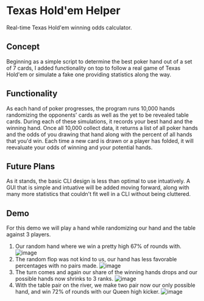 # Texas Hold'em Helper
Real-time Texas Hold'em winning odds calculator.

## Concept
Beginning as a simple script to determine the best poker hand out of a set of 7 cards, I added functionality on top to follow a real game of Texas Hold'em or simulate a fake one providing statistics along the way. 

## Functionality
As each hand of poker progresses, the program runs 10,000 hands randomizing the opponents' cards as well as the yet to be revealed table cards. During each of these simulations, it records your best hand and the winning hand. Once all 10,000 collect data, it returns a list of all poker hands and the odds of you drawing that hand along with the percent of all hands that you'd win. Each time a new card is drawn or a player has folded, it will reevaluate your odds of winning and your potential hands.

## Future Plans
As it stands, the basic CLI design is less than optimal to use intuatively. A GUI that is simple and intuative will be added moving forward, along with many more statistics that couldn't fit well in a CLI without being cluttered. 

## Demo
For this demo we will play a hand while randomizing our hand and the table against 3 players.
1. Our random hand where we win a pretty high 67% of rounds with.
![image](https://user-images.githubusercontent.com/24580466/173734948-5d53f48c-dfaa-4c17-a7d8-562c3b42682d.png)
2. The random flop was not kind to us, our hand has less favorable percentages with no pairs made.
![image](https://user-images.githubusercontent.com/24580466/173734991-cda96883-86af-40e6-bc51-398ce013bb24.png)
3. The turn comes and again our share of the winning hands drops and our possible hands now shrinks to 3 ranks.
![image](https://user-images.githubusercontent.com/24580466/173735046-e4f17143-00d7-48ac-854e-198785a0ec61.png)
4. With the table pair on the river, we make two pair now our only possible hand, and win 72% of rounds with our Queen high kicker.
![image](https://user-images.githubusercontent.com/24580466/173735085-c825b2ea-da3e-4e4d-b307-4c9e3eda495f.png)
